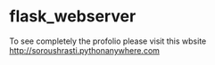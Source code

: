 # flask_webserver
To see completely the profolio please visit this wbsite
http://soroushrasti.pythonanywhere.com
